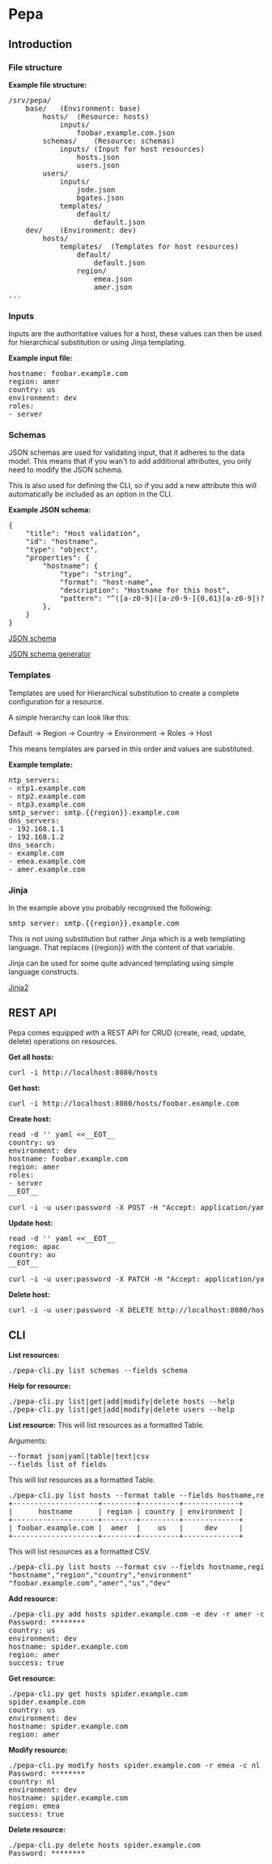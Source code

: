# Pepa

## Introduction

### File structure

**Example file structure:**
<pre>
/srv/pepa/
	base/	(Environment: base)
		hosts/	(Resource: hosts)
			inputs/
				foobar.example.com.json
		schemas/	(Resource: schemas)
			inputs/	(Input for host resources)
				hosts.json
				users.json
		users/
			inputs/
				jode.json
				bgates.json
			templates/
				default/
					default.json
	dev/	(Environment: dev)
		hosts/
			templates/	(Templates for host resources)
				default/
					default.json
				region/
					emea.json
					amer.json
...
</pre>

### Inputs

Inputs are the authoritative values for a host, these values can then be used for hierarchical substitution or using Jinja templating.

**Example input file:**
<pre>
hostname: foobar.example.com
region: amer
country: us
environment: dev
roles:
- server
</pre>

### Schemas

JSON schemas are used for validating input, that it adheres to the data model. This means that if you wan't to add additional attributes, you only need to modify the JSON schema.

This is also used for defining the CLI, so if you add a new attribute this will automatically be included as an option in the CLI.

**Example JSON schema:**
<pre>
{
    "title": "Host validation",
    "id": "hostname",
    "type": "object",
    "properties": {
        "hostname": {
            "type": "string",
            "format": "host-name",
            "description": "Hostname for this host",
            "pattern": "^([a-z0-9]([a-z0-9-]{0,61}[a-z0-9])?\\.)+[a-zA-Z]{2,6}$"
        },
	}
}
</pre>

[JSON schema](http://json-schema.org/)

[JSON schema generator](http://www.jsonschema.net/)

### Templates

Templates are used for Hierarchical substitution to create a complete configuration for a resource.

A simple hierarchy can look like this:

Default -> Region -> Country -> Environment -> Roles -> Host

This means templates are parsed in this order and values are substituted.

**Example template:**
<pre>
ntp_servers:
- ntp1.example.com
- ntp2.example.com
- ntp3.example.com
smtp_server: smtp.{{region}}.example.com
dns_servers:
- 192.168.1.1
- 192.168.1.2
dns_search:
- example.com
- emea.example.com
- amer.example.com
</pre>

### Jinja

In the example above you probably recognised the following:

<pre>
smtp_server: smtp.{{region}}.example.com
</pre>

This is not using substitution but rather Jinja which is a web templating language. That replaces {{region}} with the content of that variable.

Jinja can be used for some quite advanced templating using simple language constructs.

[Jinja2](http://jinja.pocoo.org/docs/)

## REST API

Pepa comes equipped with a REST API for CRUD (create, read, update, delete) operations on resources.

**Get all hosts:**
<pre>
curl -i http://localhost:8080/hosts
</pre>

**Get host:**
<pre>
curl -i http://localhost:8080/hosts/foobar.example.com
</pre>

**Create host:**
<pre>
read -d '' yaml &lt;&lt;__EOT__
country: us
environment: dev
hostname: foobar.example.com
region: amer
roles:
- server
__EOT__

curl -i -u user:password -X POST -H "Accept: application/yaml" -H "Content-Type: application/yaml" -d "${yaml}" http://localhost:8080/hosts
</pre>

**Update host:**
<pre>
read -d '' yaml &lt;&lt;__EOT__
region: apac
country: au
__EOT__

curl -i -u user:password -X PATCH -H "Accept: application/yaml" -H "Content-Type: application/yaml" -d "${yaml}" http://localhost:8080/hosts/foobar.example.com
</pre>

**Delete host:**
<pre>
curl -i -u user:password -X DELETE http://localhost:8080/hosts/foobar.example.com
</pre>

## CLI

**List resources:**
<pre>
./pepa-cli.py list schemas --fields schema
</pre>

**Help for resource:**
<pre>
./pepa-cli.py list|get|add|modify|delete hosts --help
./pepa-cli.py list|get|add|modify|delete users --help
</pre>

**List resource:**
This will list resources as a formatted Table.

Arguments:
<pre>
--format json|yaml|table|text|csv
--fields list of fields
</pre>

This will list resources as a formatted Table.
<pre>
./pepa-cli.py list hosts --format table --fields hostname,region,country,environment
+--------------------+--------+---------+-------------+
|      hostname      | region | country | environment |
+--------------------+--------+---------+-------------+
| foobar.example.com |  amer  |    us   |     dev     |
+--------------------+--------+---------+-------------+
</pre>

This will list resources as a formatted CSV.
<pre>
./pepa-cli.py list hosts --format csv --fields hostname,region,country,environment
"hostname","region","country","environment"
"foobar.example.com","amer","us","dev"
</pre>

**Add resource:**
<pre>
./pepa-cli.py add hosts spider.example.com -e dev -r amer -c us
Password: ********
country: us
environment: dev
hostname: spider.example.com
region: amer
success: true
</pre>

**Get resource:**
<pre>
./pepa-cli.py get hosts spider.example.com
spider.example.com
country: us
environment: dev
hostname: spider.example.com
region: amer
</pre>

**Modify resource:**
<pre>
./pepa-cli.py modify hosts spider.example.com -r emea -c nl
Password: ********
country: nl
environment: dev
hostname: spider.example.com
region: emea
success: true
</pre>

**Delete resource:**
<pre>
./pepa-cli.py delete hosts spider.example.com
Password: ********
</pre>